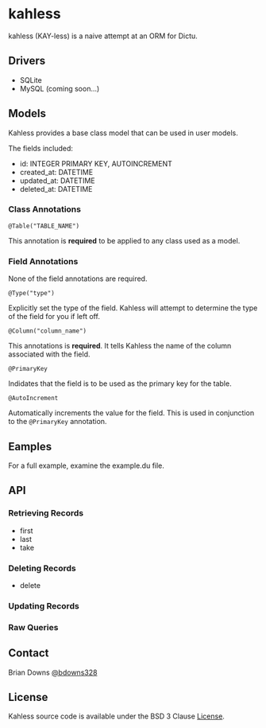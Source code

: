 # kahless 

kahless (KAY-less) is a naive attempt at an ORM for Dictu.

## Drivers

* SQLite
* MySQL (coming soon...)

## Models

Kahless provides a base class model that can be used in user models. 

The fields included:

* id: INTEGER PRIMARY KEY, AUTOINCREMENT
* created_at: DATETIME
* updated_at: DATETIME
* deleted_at: DATETIME

### Class Annotations

`@Table("TABLE_NAME")`

This annotation is **required** to be applied to any class used as a model.

### Field Annotations

None of the field annotations are required.

`@Type("type")`

Explicitly set the type of the field. Kahless will attempt to determine the type of the field for you if left off.

`@Column("column_name")`

This annotations is **required**. It tells Kahless the name of the column associated with the field.

`@PrimaryKey`

Indidates that the field is to be used as the primary key for the table.

`@AutoIncrement`

Automatically increments the value for the field. This is used in conjunction to the `@PrimaryKey` annotation.

## Eamples

For a full example, examine the example.du file.

## API

### Retrieving Records

* first
* last
* take

### Deleting Records

* delete

### Updating Records

### Raw Queries

## Contact

Brian Downs [@bdowns328](http://twitter.com/bdowns328)

## License

Kahless source code is available under the BSD 3 Clause [License](/LICENSE).
